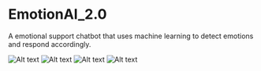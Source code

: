 # EmotionAI_2.0

A emotional support chatbot that uses machine learning to detect emotions and respond accordingly.

![Alt text](https://anupamkris.tech/emo1.png)
![Alt text](https://anupamkris.tech/emo2.png)
![Alt text](https://anupamkris.tech/emo3.png)
![Alt text](https://anupamkris.tech/emo4.png)
